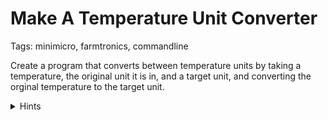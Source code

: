 # Make A Temperature Unit Converter

Tags: minimicro, farmtronics, commandline

Create a program that converts between temperature units by taking a temperature, the original unit it is in, and a target unit, and converting the orginal temperature to the target unit.

<details>
<summary>Hints</summary>

Use ``input`` to get user input to get the temperature and units.

Use ``split`` in the process of parsing your input.

Convert to a common unit to handle conversions easier.

Conversion formulas are here: https://en.wikipedia.org/wiki/Conversion_of_scales_of_temperature#Celsius

</details>
